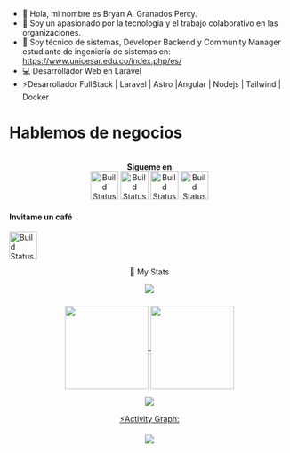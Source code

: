 
- 👋 Hola, mi nombre es Bryan A. Granados Percy.
- 👀 Soy un apasionado por la tecnología y el trabajo colaborativo en las organizaciones.
- 🌱 Soy técnico de sistemas, Developer Backend y Community Manager estudiante de ingeniería de sistemas en: https://www.unicesar.edu.co/index.php/es/
- 💻 Desarrollador Web en Laravel 
- ⚡Desarrollador FullStack | Laravel | Astro |Angular | Nodejs | Tailwind | Docker 


# Hablemos de negocios
<p align="center">
<br>
<label><b>Sigueme en</b></label>
<br>
<a href="https://www.facebook.com/brayangranadospercy/"><img src="https://icon-library.com/images/facebook-icon-25x25/facebook-icon-25x25-18.jpg" alt="Build Status" height=50></a>
<label><b></b></label>
<a href="https://www.instagram.com/bryan__percy/"><img src="https://assets.stickpng.com/images/580b57fcd9996e24bc43c521.png" alt="Build Status" height=50></a>
<label><b></b></label>
<a href="https://www.linkedin.com/in/bryan-percy-9a797921a/"><img src="https://1000logos.net/wp-content/uploads/2017/03/Linkedin-Logo.png" alt="Build Status" height=50></a>
<label><b></b></label>
<a href="https://api.whatsapp.com/send?phone=573225874350"><img src="https://pngimg.com/uploads/whatsapp/whatsapp_PNG95147.png" alt="Build Status" height=50></a>
<h4>Invitame un café</h4>
<a href="https://www.paypal.com/paypalme/BGranadosPercy"><img src="https://assets.stickpng.com/images/580b57fcd9996e24bc43c530.png" alt="Build Status" height=50></a>
</p>


<div align="center">
  <p align="center"> 📑 My Stats </p>

  <img src="https://user-images.githubusercontent.com/73097560/115834477-dbab4500-a447-11eb-908a-139a6edaec5c.gif"><h3 align="center"></h3>
  
  <div align="center">
  <a href="https://github.com/Bryanpercy118">
  <img align="center" src="http://github-profile-summary-cards.vercel.app/api/cards/stats?username=Bryanpercy118&theme=2077" height="150em" />
  <img align="center" src="http://github-profile-summary-cards.vercel.app/api/cards/profile-details?username=Bryanpercy118&theme=2077" height="150em" />
  </div>
    
  <img src="https://user-images.githubusercontent.com/73097560/115834477-dbab4500-a447-11eb-908a-139a6edaec5c.gif"><p align="center">⚡Activity Graph:</p>
  <img align="center" src="https://github-readme-activity-graph.vercel.app/graph?username=Bryanpercy118&theme=nightowl"/>
  
</div>
